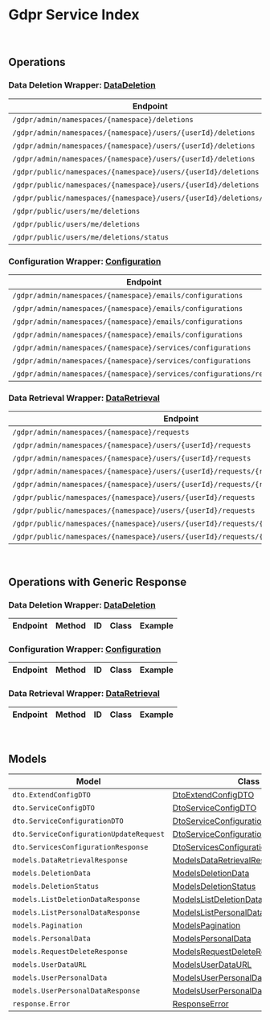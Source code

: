 # Gdpr Service Index

&nbsp;

## Operations

### Data Deletion Wrapper:  [DataDeletion](../../apis/AccelByte.Sdk.Api.Gdpr/Wrapper/DataDeletion.cs)
| Endpoint | Method | ID | Class | Example |
|---|---|---|---|---|
| `/gdpr/admin/namespaces/{namespace}/deletions` | GET | AdminGetListDeletionDataRequest | [AdminGetListDeletionDataRequest](../../apis/AccelByte.Sdk.Api.Gdpr/Operation/DataDeletion/AdminGetListDeletionDataRequest.cs) | [AdminGetListDeletionDataRequest](../../samples/AccelByte.Sdk.Sample.Cli/ApiCommand/Gdpr/DataDeletion/AdminGetListDeletionDataRequest.cs) |
| `/gdpr/admin/namespaces/{namespace}/users/{userId}/deletions` | GET | AdminGetUserAccountDeletionRequest | [AdminGetUserAccountDeletionRequest](../../apis/AccelByte.Sdk.Api.Gdpr/Operation/DataDeletion/AdminGetUserAccountDeletionRequest.cs) | [AdminGetUserAccountDeletionRequest](../../samples/AccelByte.Sdk.Sample.Cli/ApiCommand/Gdpr/DataDeletion/AdminGetUserAccountDeletionRequest.cs) |
| `/gdpr/admin/namespaces/{namespace}/users/{userId}/deletions` | POST | AdminSubmitUserAccountDeletionRequest | [AdminSubmitUserAccountDeletionRequest](../../apis/AccelByte.Sdk.Api.Gdpr/Operation/DataDeletion/AdminSubmitUserAccountDeletionRequest.cs) | [AdminSubmitUserAccountDeletionRequest](../../samples/AccelByte.Sdk.Sample.Cli/ApiCommand/Gdpr/DataDeletion/AdminSubmitUserAccountDeletionRequest.cs) |
| `/gdpr/admin/namespaces/{namespace}/users/{userId}/deletions` | DELETE | AdminCancelUserAccountDeletionRequest | [AdminCancelUserAccountDeletionRequest](../../apis/AccelByte.Sdk.Api.Gdpr/Operation/DataDeletion/AdminCancelUserAccountDeletionRequest.cs) | [AdminCancelUserAccountDeletionRequest](../../samples/AccelByte.Sdk.Sample.Cli/ApiCommand/Gdpr/DataDeletion/AdminCancelUserAccountDeletionRequest.cs) |
| `/gdpr/public/namespaces/{namespace}/users/{userId}/deletions` | POST | PublicSubmitUserAccountDeletionRequest | [PublicSubmitUserAccountDeletionRequest](../../apis/AccelByte.Sdk.Api.Gdpr/Operation/DataDeletion/PublicSubmitUserAccountDeletionRequest.cs) | [PublicSubmitUserAccountDeletionRequest](../../samples/AccelByte.Sdk.Sample.Cli/ApiCommand/Gdpr/DataDeletion/PublicSubmitUserAccountDeletionRequest.cs) |
| `/gdpr/public/namespaces/{namespace}/users/{userId}/deletions` | DELETE | PublicCancelUserAccountDeletionRequest | [PublicCancelUserAccountDeletionRequest](../../apis/AccelByte.Sdk.Api.Gdpr/Operation/DataDeletion/PublicCancelUserAccountDeletionRequest.cs) | [PublicCancelUserAccountDeletionRequest](../../samples/AccelByte.Sdk.Sample.Cli/ApiCommand/Gdpr/DataDeletion/PublicCancelUserAccountDeletionRequest.cs) |
| `/gdpr/public/namespaces/{namespace}/users/{userId}/deletions/status` | GET | PublicGetUserAccountDeletionStatus | [PublicGetUserAccountDeletionStatus](../../apis/AccelByte.Sdk.Api.Gdpr/Operation/DataDeletion/PublicGetUserAccountDeletionStatus.cs) | [PublicGetUserAccountDeletionStatus](../../samples/AccelByte.Sdk.Sample.Cli/ApiCommand/Gdpr/DataDeletion/PublicGetUserAccountDeletionStatus.cs) |
| `/gdpr/public/users/me/deletions` | POST | PublicSubmitMyAccountDeletionRequest | [PublicSubmitMyAccountDeletionRequest](../../apis/AccelByte.Sdk.Api.Gdpr/Operation/DataDeletion/PublicSubmitMyAccountDeletionRequest.cs) | [PublicSubmitMyAccountDeletionRequest](../../samples/AccelByte.Sdk.Sample.Cli/ApiCommand/Gdpr/DataDeletion/PublicSubmitMyAccountDeletionRequest.cs) |
| `/gdpr/public/users/me/deletions` | DELETE | PublicCancelMyAccountDeletionRequest | [PublicCancelMyAccountDeletionRequest](../../apis/AccelByte.Sdk.Api.Gdpr/Operation/DataDeletion/PublicCancelMyAccountDeletionRequest.cs) | [PublicCancelMyAccountDeletionRequest](../../samples/AccelByte.Sdk.Sample.Cli/ApiCommand/Gdpr/DataDeletion/PublicCancelMyAccountDeletionRequest.cs) |
| `/gdpr/public/users/me/deletions/status` | GET | PublicGetMyAccountDeletionStatus | [PublicGetMyAccountDeletionStatus](../../apis/AccelByte.Sdk.Api.Gdpr/Operation/DataDeletion/PublicGetMyAccountDeletionStatus.cs) | [PublicGetMyAccountDeletionStatus](../../samples/AccelByte.Sdk.Sample.Cli/ApiCommand/Gdpr/DataDeletion/PublicGetMyAccountDeletionStatus.cs) |

### Configuration Wrapper:  [Configuration](../../apis/AccelByte.Sdk.Api.Gdpr/Wrapper/Configuration.cs)
| Endpoint | Method | ID | Class | Example |
|---|---|---|---|---|
| `/gdpr/admin/namespaces/{namespace}/emails/configurations` | GET | GetAdminEmailConfiguration | [GetAdminEmailConfiguration](../../apis/AccelByte.Sdk.Api.Gdpr/Operation/Configuration/GetAdminEmailConfiguration.cs) | [GetAdminEmailConfiguration](../../samples/AccelByte.Sdk.Sample.Cli/ApiCommand/Gdpr/Configuration/GetAdminEmailConfiguration.cs) |
| `/gdpr/admin/namespaces/{namespace}/emails/configurations` | PUT | UpdateAdminEmailConfiguration | [UpdateAdminEmailConfiguration](../../apis/AccelByte.Sdk.Api.Gdpr/Operation/Configuration/UpdateAdminEmailConfiguration.cs) | [UpdateAdminEmailConfiguration](../../samples/AccelByte.Sdk.Sample.Cli/ApiCommand/Gdpr/Configuration/UpdateAdminEmailConfiguration.cs) |
| `/gdpr/admin/namespaces/{namespace}/emails/configurations` | POST | SaveAdminEmailConfiguration | [SaveAdminEmailConfiguration](../../apis/AccelByte.Sdk.Api.Gdpr/Operation/Configuration/SaveAdminEmailConfiguration.cs) | [SaveAdminEmailConfiguration](../../samples/AccelByte.Sdk.Sample.Cli/ApiCommand/Gdpr/Configuration/SaveAdminEmailConfiguration.cs) |
| `/gdpr/admin/namespaces/{namespace}/emails/configurations` | DELETE | DeleteAdminEmailConfiguration | [DeleteAdminEmailConfiguration](../../apis/AccelByte.Sdk.Api.Gdpr/Operation/Configuration/DeleteAdminEmailConfiguration.cs) | [DeleteAdminEmailConfiguration](../../samples/AccelByte.Sdk.Sample.Cli/ApiCommand/Gdpr/Configuration/DeleteAdminEmailConfiguration.cs) |
| `/gdpr/admin/namespaces/{namespace}/services/configurations` | GET | AdminGetServicesConfiguration | [AdminGetServicesConfiguration](../../apis/AccelByte.Sdk.Api.Gdpr/Operation/Configuration/AdminGetServicesConfiguration.cs) | [AdminGetServicesConfiguration](../../samples/AccelByte.Sdk.Sample.Cli/ApiCommand/Gdpr/Configuration/AdminGetServicesConfiguration.cs) |
| `/gdpr/admin/namespaces/{namespace}/services/configurations` | PUT | AdminUpdateServicesConfiguration | [AdminUpdateServicesConfiguration](../../apis/AccelByte.Sdk.Api.Gdpr/Operation/Configuration/AdminUpdateServicesConfiguration.cs) | [AdminUpdateServicesConfiguration](../../samples/AccelByte.Sdk.Sample.Cli/ApiCommand/Gdpr/Configuration/AdminUpdateServicesConfiguration.cs) |
| `/gdpr/admin/namespaces/{namespace}/services/configurations/reset` | DELETE | AdminResetServicesConfiguration | [AdminResetServicesConfiguration](../../apis/AccelByte.Sdk.Api.Gdpr/Operation/Configuration/AdminResetServicesConfiguration.cs) | [AdminResetServicesConfiguration](../../samples/AccelByte.Sdk.Sample.Cli/ApiCommand/Gdpr/Configuration/AdminResetServicesConfiguration.cs) |

### Data Retrieval Wrapper:  [DataRetrieval](../../apis/AccelByte.Sdk.Api.Gdpr/Wrapper/DataRetrieval.cs)
| Endpoint | Method | ID | Class | Example |
|---|---|---|---|---|
| `/gdpr/admin/namespaces/{namespace}/requests` | GET | AdminGetListPersonalDataRequest | [AdminGetListPersonalDataRequest](../../apis/AccelByte.Sdk.Api.Gdpr/Operation/DataRetrieval/AdminGetListPersonalDataRequest.cs) | [AdminGetListPersonalDataRequest](../../samples/AccelByte.Sdk.Sample.Cli/ApiCommand/Gdpr/DataRetrieval/AdminGetListPersonalDataRequest.cs) |
| `/gdpr/admin/namespaces/{namespace}/users/{userId}/requests` | GET | AdminGetUserPersonalDataRequests | [AdminGetUserPersonalDataRequests](../../apis/AccelByte.Sdk.Api.Gdpr/Operation/DataRetrieval/AdminGetUserPersonalDataRequests.cs) | [AdminGetUserPersonalDataRequests](../../samples/AccelByte.Sdk.Sample.Cli/ApiCommand/Gdpr/DataRetrieval/AdminGetUserPersonalDataRequests.cs) |
| `/gdpr/admin/namespaces/{namespace}/users/{userId}/requests` | POST | AdminRequestDataRetrieval | [AdminRequestDataRetrieval](../../apis/AccelByte.Sdk.Api.Gdpr/Operation/DataRetrieval/AdminRequestDataRetrieval.cs) | [AdminRequestDataRetrieval](../../samples/AccelByte.Sdk.Sample.Cli/ApiCommand/Gdpr/DataRetrieval/AdminRequestDataRetrieval.cs) |
| `/gdpr/admin/namespaces/{namespace}/users/{userId}/requests/{requestDate}` | DELETE | AdminCancelUserPersonalDataRequest | [AdminCancelUserPersonalDataRequest](../../apis/AccelByte.Sdk.Api.Gdpr/Operation/DataRetrieval/AdminCancelUserPersonalDataRequest.cs) | [AdminCancelUserPersonalDataRequest](../../samples/AccelByte.Sdk.Sample.Cli/ApiCommand/Gdpr/DataRetrieval/AdminCancelUserPersonalDataRequest.cs) |
| `/gdpr/admin/namespaces/{namespace}/users/{userId}/requests/{requestDate}/generate` | POST | AdminGeneratePersonalDataURL | [AdminGeneratePersonalDataURL](../../apis/AccelByte.Sdk.Api.Gdpr/Operation/DataRetrieval/AdminGeneratePersonalDataURL.cs) | [AdminGeneratePersonalDataURL](../../samples/AccelByte.Sdk.Sample.Cli/ApiCommand/Gdpr/DataRetrieval/AdminGeneratePersonalDataURL.cs) |
| `/gdpr/public/namespaces/{namespace}/users/{userId}/requests` | GET | PublicGetUserPersonalDataRequests | [PublicGetUserPersonalDataRequests](../../apis/AccelByte.Sdk.Api.Gdpr/Operation/DataRetrieval/PublicGetUserPersonalDataRequests.cs) | [PublicGetUserPersonalDataRequests](../../samples/AccelByte.Sdk.Sample.Cli/ApiCommand/Gdpr/DataRetrieval/PublicGetUserPersonalDataRequests.cs) |
| `/gdpr/public/namespaces/{namespace}/users/{userId}/requests` | POST | PublicRequestDataRetrieval | [PublicRequestDataRetrieval](../../apis/AccelByte.Sdk.Api.Gdpr/Operation/DataRetrieval/PublicRequestDataRetrieval.cs) | [PublicRequestDataRetrieval](../../samples/AccelByte.Sdk.Sample.Cli/ApiCommand/Gdpr/DataRetrieval/PublicRequestDataRetrieval.cs) |
| `/gdpr/public/namespaces/{namespace}/users/{userId}/requests/{requestDate}` | DELETE | PublicCancelUserPersonalDataRequest | [PublicCancelUserPersonalDataRequest](../../apis/AccelByte.Sdk.Api.Gdpr/Operation/DataRetrieval/PublicCancelUserPersonalDataRequest.cs) | [PublicCancelUserPersonalDataRequest](../../samples/AccelByte.Sdk.Sample.Cli/ApiCommand/Gdpr/DataRetrieval/PublicCancelUserPersonalDataRequest.cs) |
| `/gdpr/public/namespaces/{namespace}/users/{userId}/requests/{requestDate}/generate` | POST | PublicGeneratePersonalDataURL | [PublicGeneratePersonalDataURL](../../apis/AccelByte.Sdk.Api.Gdpr/Operation/DataRetrieval/PublicGeneratePersonalDataURL.cs) | [PublicGeneratePersonalDataURL](../../samples/AccelByte.Sdk.Sample.Cli/ApiCommand/Gdpr/DataRetrieval/PublicGeneratePersonalDataURL.cs) |


&nbsp;

## Operations with Generic Response

### Data Deletion Wrapper:  [DataDeletion](../../apis/AccelByte.Sdk.Api.Gdpr/Wrapper/DataDeletion.cs)
| Endpoint | Method | ID | Class | Example |
|---|---|---|---|---|

### Configuration Wrapper:  [Configuration](../../apis/AccelByte.Sdk.Api.Gdpr/Wrapper/Configuration.cs)
| Endpoint | Method | ID | Class | Example |
|---|---|---|---|---|

### Data Retrieval Wrapper:  [DataRetrieval](../../apis/AccelByte.Sdk.Api.Gdpr/Wrapper/DataRetrieval.cs)
| Endpoint | Method | ID | Class | Example |
|---|---|---|---|---|


&nbsp;

## Models

| Model | Class |
|---|---|
| `dto.ExtendConfigDTO` | [DtoExtendConfigDTO](../../apis/AccelByte.Sdk.Api.Gdpr/Model/DtoExtendConfigDTO.cs) |
| `dto.ServiceConfigDTO` | [DtoServiceConfigDTO](../../apis/AccelByte.Sdk.Api.Gdpr/Model/DtoServiceConfigDTO.cs) |
| `dto.ServiceConfigurationDTO` | [DtoServiceConfigurationDTO](../../apis/AccelByte.Sdk.Api.Gdpr/Model/DtoServiceConfigurationDTO.cs) |
| `dto.ServiceConfigurationUpdateRequest` | [DtoServiceConfigurationUpdateRequest](../../apis/AccelByte.Sdk.Api.Gdpr/Model/DtoServiceConfigurationUpdateRequest.cs) |
| `dto.ServicesConfigurationResponse` | [DtoServicesConfigurationResponse](../../apis/AccelByte.Sdk.Api.Gdpr/Model/DtoServicesConfigurationResponse.cs) |
| `models.DataRetrievalResponse` | [ModelsDataRetrievalResponse](../../apis/AccelByte.Sdk.Api.Gdpr/Model/ModelsDataRetrievalResponse.cs) |
| `models.DeletionData` | [ModelsDeletionData](../../apis/AccelByte.Sdk.Api.Gdpr/Model/ModelsDeletionData.cs) |
| `models.DeletionStatus` | [ModelsDeletionStatus](../../apis/AccelByte.Sdk.Api.Gdpr/Model/ModelsDeletionStatus.cs) |
| `models.ListDeletionDataResponse` | [ModelsListDeletionDataResponse](../../apis/AccelByte.Sdk.Api.Gdpr/Model/ModelsListDeletionDataResponse.cs) |
| `models.ListPersonalDataResponse` | [ModelsListPersonalDataResponse](../../apis/AccelByte.Sdk.Api.Gdpr/Model/ModelsListPersonalDataResponse.cs) |
| `models.Pagination` | [ModelsPagination](../../apis/AccelByte.Sdk.Api.Gdpr/Model/ModelsPagination.cs) |
| `models.PersonalData` | [ModelsPersonalData](../../apis/AccelByte.Sdk.Api.Gdpr/Model/ModelsPersonalData.cs) |
| `models.RequestDeleteResponse` | [ModelsRequestDeleteResponse](../../apis/AccelByte.Sdk.Api.Gdpr/Model/ModelsRequestDeleteResponse.cs) |
| `models.UserDataURL` | [ModelsUserDataURL](../../apis/AccelByte.Sdk.Api.Gdpr/Model/ModelsUserDataURL.cs) |
| `models.UserPersonalData` | [ModelsUserPersonalData](../../apis/AccelByte.Sdk.Api.Gdpr/Model/ModelsUserPersonalData.cs) |
| `models.UserPersonalDataResponse` | [ModelsUserPersonalDataResponse](../../apis/AccelByte.Sdk.Api.Gdpr/Model/ModelsUserPersonalDataResponse.cs) |
| `response.Error` | [ResponseError](../../apis/AccelByte.Sdk.Api.Gdpr/Model/ResponseError.cs) |
